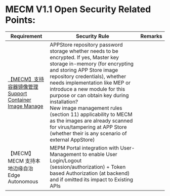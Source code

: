 # MECM V1.1 Open Security Related Points:
Requirement|Security Rule|Remarks|
|----|----|----|
|[【MECM】支持容器镜像管理Support Container Image Manage ](https://gitee.com/OSDT/dashboard/issues?id=I2E3V8)| APPStore repository password storage whether needs to be encrypted. If yes, Master key storage in-memory (for encrypting and storing APP Store image repository credentials), whether needs implementation like MEP or introduce a new module for this purpose or can obtain key during installation? <br/> New image management rules (section 11) applicability to MECM as the images are already scanned for virus/tampering at APP Store (whether their is any scenario of external AppStore) |  |
|【MECM】MECM 支持本地边缘自治 Edge Autonomous| MEPM Portal integration with User-Management to enable User Login/Logout (session/authorization) + Token  based Authorization (at backend) and if omitted its impact to Existing APIs  |  |